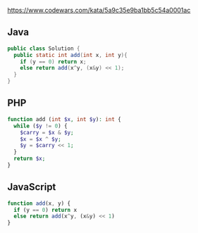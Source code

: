 https://www.codewars.com/kata/5a9c35e9ba1bb5c54a0001ac

## Java
```java
public class Solution {
  public static int add(int x, int y){
    if (y == 0) return x;
    else return add(x^y, (x&y) << 1);
  }
}
```

## PHP
```php
function add (int $x, int $y): int {
  while ($y != 0) {
    $carry = $x & $y;
    $x = $x ^ $y;
    $y = $carry << 1;
  }
  return $x;
}
```

## JavaScript
```js
function add(x, y) {
  if (y == 0) return x
  else return add(x^y, (x&y) << 1)
}
```